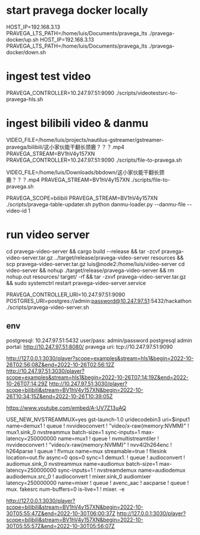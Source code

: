# start pravega docker locally
HOST_IP=192.168.3.13 PRAVEGA_LTS_PATH=/home/luis/Documents/pravega_lts ./pravega-docker/up.sh
HOST_IP=192.168.3.13 PRAVEGA_LTS_PATH=/home/luis/Documents/pravega_lts ./pravega-docker/down.sh

# ingest test video
PRAVEGA_CONTROLLER=10.247.97.51:9090 ./scripts/videotestsrc-to-pravega-hls.sh

# ingest bilibili video & danmu
VIDEO_FILE=/home/luis/projects/nautilus-gstreamer/gstreamer-pravega/bilibili/这小家伙能干翻长颈鹿？？？.mp4 PRAVEGA_STREAM=BV1hV4y157XN PRAVEGA_CONTROLLER=10.247.97.51:9090 ./scripts/file-to-pravega.sh

VIDEO_FILE=/home/luis/Downloads/bbdown/这小家伙能干翻长颈鹿？？？.mp4 PRAVEGA_STREAM=BV1hV4y157XN ./scripts/file-to-pravega.sh

PRAVEGA_SCOPE=bilibili PRAVEGA_STREAM=BV1hV4y157XN ./scripts/pravega-table-updater.sh
python danmu-loader.py --danmu-file --video-id 1

# run video server
cd pravega-video-server && cargo build --release && tar -zcvf pravega-video-server.tar.gz ../target/release/pravega-video-server resources && scp pravega-video-server.tar.gz luis@node2:/home/luis/video-server
cd video-server && nohup ./target/release/pravega-video-server && rm nohup.out resources/ target/ -rf && tar -zxvf pravega-video-server.tar.gz && sudo systemctrl restart pravega-video-server.service

PRAVEGA_CONTROLLER_URI=10.247.97.51:9090 POSTGRES_URI=postgres://admin:password@10.247.97.51:5432/hackathon ./scripts/pravega-video-server.sh

## env
postgresql: 10.247.97.51:5432 user/pass: admin/password
postgresql admin portal: http://10.247.97.51:8080/
pravega uri: tcp://10.247.97.51:9090

http://127.0.0.1:3030/player?scope=examples&stream=hls1&begin=2022-10-26T02:56:08Z&end=2022-10-26T02:56:12Z
http://10.247.97.51:3030/player?scope=examples&stream=hls1&begin=2022-10-26T07:14:19Z&end=2022-10-26T07:14:29Z
http://10.247.97.51:3030/player?scope=bilibili&stream=BV1hV4y157XN&begin=2022-10-26T10:34:15Z&end=2022-10-26T10:39:05Z

https://www.youtube.com/embed/A-UV7Z13uAQ


USE_NEW_NVSTREAMMUX=yes  gst-launch-1.0 uridecodebin3 uri=$input1 name=demux1 ! queue ! nvvideoconvert ! "video/x-raw(memory:NVMM)" ! mux1.sink_0 nvstreammux batch-size=1 sync-inputs=1 max-latency=250000000 name=mux1 ! queue ! nvmultistreamtiler ! nvvideoconvert ! "video/x-raw(memory:NVMM)" ! nvv4l2h264enc ! h264parse ! queue ! flvmux name=mux streamable=true ! filesink location=out.flv  async=0 qos=0 sync=1 demux1. ! queue ! audioconvert ! audiomux.sink_0 nvstreammux name=audiomux batch-size=1 max-latency=250000000 sync-inputs=1 ! nvstreamdemux name=audiodemux audiodemux.src_0  ! audioconvert ! mixer.sink_0 audiomixer latency=250000000 name=mixer ! queue ! avenc_aac ! aacparse ! queue ! mux. fakesrc num-buffers=0 is-live=1 ! mixer. -e

http://127.0.0.1:3030/player?scope=bilibili&stream=BV1hV4y157XN&begin=2022-10-30T05:55:47Z&end=2022-10-30T06:00:37Z
http://127.0.0.1:3030/player?scope=bilibili&stream=BV1hV4y157XN&begin=2022-10-30T05:55:57Z&end=2022-10-30T05:56:07Z

